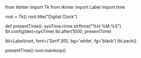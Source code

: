from tkinter import Tk
from tkinter import Label
import time

root = Tk()
root.title("Digital Clock")

def presentTime():
    sysTime=time.strftime("%H:%M:%S")
    lbl.config(text=sysTime)
    lbl.after(1000, presentTime)

lbl=Label(root, font=('Serif',60), bg='white', fg='black')
lbl.pack()

presentTime()
root.mainloop()
